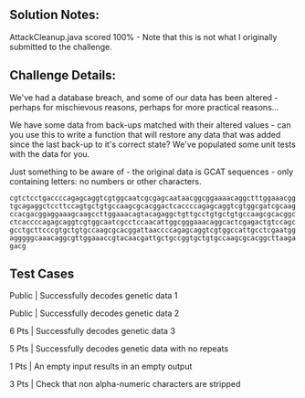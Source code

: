 ## Solution Notes:

AttackCleanup.java scored 100% - Note that this is not what I originally submitted to the challenge.

## Challenge Details:

We've had a database breach, and some of our data has been altered - perhaps for mischievous reasons, perhaps for more practical reasons...



We have some data from back-ups matched with their altered values - can you use this to write a function that will restore any data that was added since the last back-up to it's correct state? We've populated some unit tests with the data for you.



Just something to be aware of - the original data is GCAT sequences - only containing letters: no numbers or other characters.



`cgtctcctgaccccagagcaggtcgtggcaatcgcgagcaataacggcggaaaacaggctttggaaacggtgcagaggctccttccagtgctgtgccaagcgcacggactcaccccagagcaggtcgtggcgatcgcaagccacgacggaggaaagcaagccttggaaacagtacagaggctgttgcctgtgctgtgccaagcgcacggcctcaccccagagcaggtcgtggcaatcgcctccaacattggcgggaaacaggcactcgagactgtccagcgcctgcttcccgtgctgtgccaagcgcacggattaaccccagagcaggtcgtggccattgcctcgaatggagggggcaaacaggcgttggaaaccgtacaacgattgctgccggtgctgtgccaagcgcacggcttaagagacg`

## Test Cases

Public | Successfully decodes genetic data 1

Public | Successfully decodes genetic data 2

6 Pts | Successfully decodes genetic data 3

5 Pts | Successfully decodes genetic data with no repeats

1 Pts | An empty input results in an empty output

3 Pts | Check that non alpha-numeric characters are stripped
